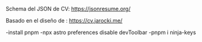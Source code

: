 Schema del JSON de CV:
https://jsonresume.org/

Basado en el diseño de :
https://cv.jarocki.me/

-install pnpm
-npx astro preferences disable devToolbar
-pnpm i ninja-keys
